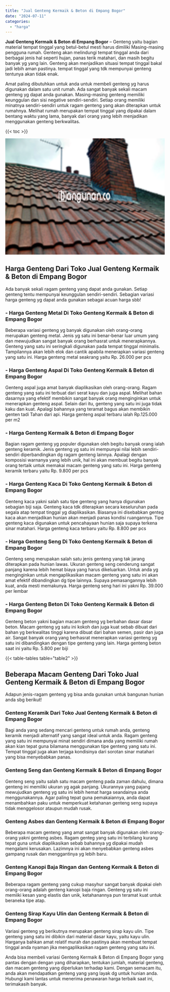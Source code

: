 ```yaml
---
title: "Jual Genteng Kermaik & Beton di Empang Bogor"
date: "2024-07-11"
categories: 
  - "harga"
---
```


**Jual Genteng Kermaik & Beton di Empang Bogor** – Genteng yaitu bagian material tempat tinggal yang betul-betul mesti harus dimiliki Masing-masing pengguna rumah. Genteng akan melindungi tempat tinggal anda dari berbagai jenis hal seperti hujan, panas terik matahari, dan masih begitu banyak yg yang lain. Genteng akan menjadikan situasi tempat tinggal bakal jadi lebih aman pastinya. tempat tinggal yang tdk mempunyai genteng tentunya akan tidak enak.

Amat paling dibutuhkan untuk anda untuk membeli genteng yg harus digunakan dalam satu unit rumah. Ada sangat banyak sekali macam genteng yg dapat anda gunakan. Masing-masing genteng memiliki keunggulan dan sisi negative sendiri-sendiri. Setiap orang memiliki minatnya sendiri-sendiri untuk ragam genteng yang akan diterapkan untuk rumahnya. Melihat rumah merupakan tempat tinggal yang dipakai dalam bentang waktu yang lama, banyak dari orang yang lebih menjadikan menggunakan genteng berkwalitas.

{{< toc >}}

![Jual Genteng Kermaik & Beton di Empang Bogor](/images/genteng-minimalis-murah24.png)

## Harga Genteng Dari Toko Jual Genteng Kermaik & Beton di Empang Bogor

Ada banyak sekali ragam genteng yang dapat anda gunakan. Setiap genteng tentu mempunyai keunggulan sendiri-sendiri. Sebagian variasi harga genteng yg dapat anda gunakan sebagai acuan harga sbb!

### \- Harga Genteng Metal Di Toko Genteng Kermaik & Beton di Empang Bogor

Beberapa variasi genteng yg banyak digunakan oleh orang-orang merupakan genteng metal. Jenis yg satu ini benar-benar luar umum yang dan mewujudkan sangat banyak orang berhasrat untuk menerapkannya. Genteng yang satu ini seringkali digunakan pada tempat tinggal minimalis. Tampilannya akan lebih elok dan cantik apabila menerapkan variasi genteng yang satu ini. Harga genteng metal seakrang yaitu Rp. 26.000 per pcs

### \- Harga Genteng Aspal Di Toko Genteng Kermaik & Beton di Empang Bogor

Genteng aspal juga amat banyak diaplikasikan oleh orang-orang. Ragam genteng yang satu ini terbuat dari serat kayu dan juga aspal. Melihat bahan dasarnya yang efektif membikin sangat banyak orang menginginkan untuk menerapkan genteng aspal. Selain dari itu, genteng yang satu ini juga tidak kaku dan kuat. Apalagi bahannya yang teramat bagus akan membikin genten tadi Tahan dari api. Harga genteng aspal terbaru ialah Rp.125.000 per m2

### \- Harga Genteng Kermaik & Beton di Empang Bogor

Bagian ragam genteng yg populer digunakan oleh begitu banyak orang ialah genteng keramik. Jenis genteng yg satu ini mempunyai nilai lebih sendiri-sendiri diperbandingkan dg ragam genteng lainnya. Apalagi dengan komposisi warnanya yang lebih unik, hal ini akan membuat begitu banyak orang tertaik untuk memakai macam genteng yang satu ini. Harga genteng keramik terbaru yaitu Rp. 9.800 per pcs

### \- Harga Genteng Kaca Di Toko Genteng Kermaik & Beton di Empang Bogor

Genteng kaca yakni salah satu tipe genteng yang hanya digunakan sebagian biji saja. Genteng kaca tdk diterapkan secara keseluruhan pada segala atap tempat tinggal yg diaplikasikan. Biasanya ini disebabkan genteg kaca akan menjadikan hunian akan menjadi panas kondisi ruangannya. Tipe genteng kaca digunakan untuk pencahayaan hunian saja supaya terkena sinar matahari. Harga genteng kaca terbaru yaitu Rp. 8.800 per pcs

### \- Harga Genteng Seng Di Toko Genteng Kermaik & Beton di Empang Bogor

Genteng seng merupakan salah satu jenis genteng yang tak jarang diterapkan pada hunian lawas. Ukuran genteng seng cenderung sangat panjang karena lebih hemat biaya yang harus dikeluarkan. Untuk anda yg menginginkan untuk mengaplikasikan macam genteng yang satu ini akan amat efektif dibandingkan dg tipe lainnya. Supaya pemasangannya lebih kuat, anda mesti memakunya. Harga genteng seng hari ini yakni Rp. 39.000 per lembar

### \- Harga Genteng Beton Di Toko Genteng Kermaik & Beton di Empang Bogor

Genteng beton yakni bagian macam genteng yg berbahan dasar dasar beton. Macam genteng yg satu ini kokoh dan juga kuat sebab dibuat dari bahan yg berkwalitas tinggi karena dibuat dari bahan semen, pasir dan juga air. Sangat banyak orang yang berhasrat menerapkan variasi genteng yg satu ini dibandingkan dengan tipe genteng yang lain. Harga genteng beton saat ini yaitu Rp. 5.800 per biji

{{< table-tables table="table2" >}}

## Beberapa Macam Genteng Dari Toko Jual Genteng Kermaik & Beton di Empang Bogor

Adapun jenis-ragam genteng yg bisa anda gunakan untuk bangunan hunian anda sbg berikut!

### Genteng Keramik Dari Toko Jual Genteng Kermaik & Beton di Empang Bogor

Bagi anda yang sedang mencari genteng untuk rumah anda, genteng keramik menjadi alternatif yang sangat ideal untuk anda. Ragam genteng yang satu ini mempunyai minat sendiri dimana anda yang memiliki rumah akan kian tepat guna bilamana menggunakan tipe genteng yang satu ini. Tempat tinggal juga akan terjaga kondisinya dari sorotan sinar matahari yang bisa menyebabkan panas.

### Genteng Seng dan Genteng Kermaik & Beton di Empang Bogor

Genteng seng yaitu salah satu macam genteng pada zaman dahulu, dimana genteng ini memiliki ukuran yg agak panjang. Ukurannya yang pajang mewujudkan genteng yg satu ini lebih hemat harga seandainya anda menggunakannya. Agar paling tepat guna pemakaiannya, anda dapat menambahkan paku untuk memperkuat ketahanan genteng seng supaya tidak menggelosor ataupun mudah rusak.

### Genteng Asbes dan Genteng Kermaik & Beton di Empang Bogor

Beberapa macam genteng yang amat sangat banyak digunakan oleh orang-orang yakni genteng asbes. Ragam genteg yang satu ini terbilang kurang tepat guna untuk diaplikasikan sebab bahannya yg dipakai mudah mengalami kerusakan. Lazimnya ini akan menyebabkan genteng asbes gampang rusak dan menggantinya yg lebih baru.

### Genteng Kanopi Baja Ringan dan Genteng Kermaik & Beton di Empang Bogor

Beberapa ragam genteng yang cukup masyhur sangat banyak dipakai oleh orang-orang adalah genteng kanopi baja ringan. Genteng yg satu ini memiiki kesan yang elastis dan unik, ketahanannya pun teramat kuat untuk beraneka tipe atap.

### Genteng Sirap Kayu Ulin dan Genteng Kermaik & Beton di Empang Bogor

Variasi genteng yg berikutnya merupakan genteng sirap kayu ulin. Tipe genteng yang satu ini dibikin dari material dasar kayu, yaitu kayu ulin. Harganya bahkan amat relatif murah dan pastinya akan membuat tempat tinggal anda nyaman jika mengaplikasikan ragam genteng yang satu ini.

Anda bisa membeli variasi Genteng Kermaik & Beton di Empang Bogor yang pantas dengan dengan yang diharapkan, tentukan jumlah, material genteng, dan macam genteng yang diperlukan terhadap kami. Dengan semacam itu, anda akan mendapatkan genteng yang yang layak dg untuk hunian anda. Hubungi kami lantas untuk menerima penawaran harga terbaik saat ini, terimakasih banyak.
